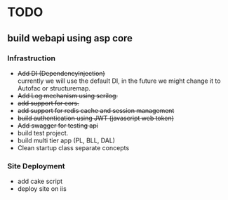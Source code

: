 # TODO

## build webapi using asp core

### Infrastruction

* ~~Add DI  (DependencyInjection)~~  
      currently we will use the default DI, in the future we might change it to Autofac or structuremap.
* ~~Add Log mechanism using serilog.~~
* ~~add support for cors.~~
* ~~add support for redis cache and session management~~
* ~~build authentication using JWT (javascript web token)~~
* ~~Add swagger for testing api~~
* build test project.
* build multi tier app (PL, BLL, DAL)
* Clean startup class separate concepts

### Site Deployment

* add cake script
* deploy site on iis








